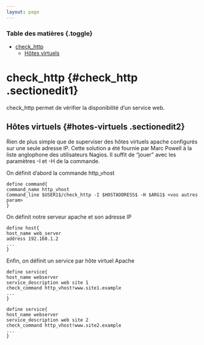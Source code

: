 ```yaml
---
layout: page
---
```


### Table des matières {.toggle}

-   [check\_http](check_http.html#check_http)
    -   [Hôtes virtuels](check_http.html#hotes-virtuels)

check\_http {#check_http .sectionedit1}
===========

check\_http permet de vérifier la disponibilité d’un service web.

Hôtes virtuels {#hotes-virtuels .sectionedit2}
--------------

Rien de plus simple que de superviser des hôtes virtuels apache
configurés sur une seule adresse IP. Cette solution a été fournie par
Marc Powell à la liste anglophone des utilisateurs Nagios. Il suffit de
“jouer” avec les paramètres -I et -H de la commande.

On définit d’abord la commande http\_vhost

~~~~ {.code}
define command{
command_name http_vhost
Command_line $USER1$/check_http -I $HOSTADDRESS$ -H $ARG1$ <vos autres param>
}
~~~~

On définit notre serveur apache et son adresse IP

~~~~ {.code}
define host{
host_name web_server
address 192.168.1.2
...
}
~~~~

Enfin, on définit un service par hôte virtuel Apache

~~~~ {.code}
define service{
host_name webserver
service_description web site 1
check_command http_vhost!www.site1.example
...
}

define service{
host_name webserver
service_description web site 2
check_command http_vhost!www.site2.example
...
}
~~~~
